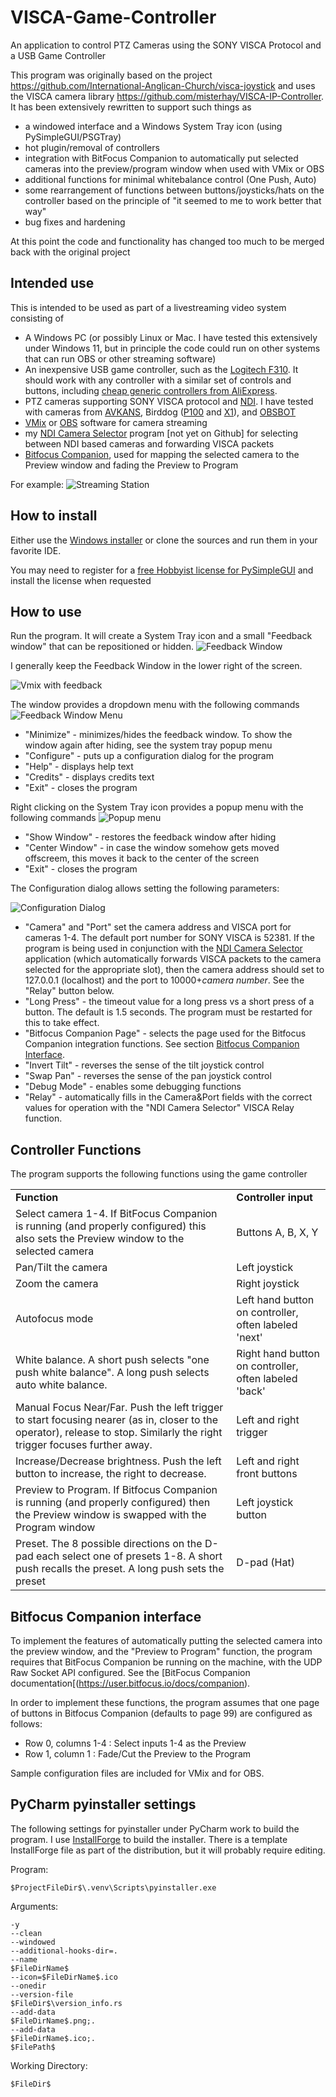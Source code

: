 # VISCA-Game-Controller

An application to control PTZ Cameras using the SONY VISCA Protocol and a USB Game Controller

This program was originally based on the project https://github.com/International-Anglican-Church/visca-joystick and uses the VISCA camera library https://github.com/misterhay/VISCA-IP-Controller. It has been extensively rewritten to support such things as
- a windowed interface and a Windows System Tray icon (using PySimpleGUI/PSGTray)
- hot plugin/removal of controllers
- integration with BitFocus Companion to automatically put selected cameras into the preview/program window when used with VMix or OBS
- additional functions for minimal whitebalance control (One Push, Auto)
- some rearrangement of functions between buttons/joysticks/hats on the controller based on the principle of "it seemed to me to work better that way"
- bug fixes and hardening

At this point the code and functionality has changed too much to be merged back with the original project

## Intended use

This is intended to be used as part of a livestreaming video system consisting of
- A Windows PC (or possibly Linux or Mac. I have tested this extensively under Windows 11, but in principle the code could run on other systems that can run OBS or other streaming software)
- An inexpensive USB game controller, such as the [Logitech F310](https://www.amazon.com/Logitech-940-000110-Gamepad-F310/). It should work with any controller with a similar set of controls and buttons, including [cheap generic controllers from AliExpress](https://www.aliexpress.us/item/3256806491970358.html).
- PTZ cameras supporting SONY VISCA protocol and [NDI](https://ndi.video/). I have tested with cameras from [AVKANS](https://www.amazon.com/AVKANS-Tracking-Camera-Streaming-Worship/dp/B0CM91M5LN), Birddog ([P100](https://birddog.tv/p100-overview/) and [X1](https://birddog.tv/x1-overview/)), and [OBSBOT](https://www.obsbot.com/obsbot-tail-air-streaming-camera)
- [VMix](https://www.vmix.com/) or [OBS](https://obsproject.com/) software for camera streaming
- my [NDI Camera Selector](https://dantappan.net/wp-content/uploads/2024/12/NDISelector.png) program [not yet on Github] for selecting between NDI based cameras and forwarding VISCA packets 
- [Bitfocus Companion](https://bitfocus.io/companion), used for mapping the selected camera to the Preview window and fading the Preview to Program 

For example:
![Streaming Station](https://dantappan.net/wp-content/uploads/2024/12/StreamStation-scaled-e1734556346665.jpg)

## How to install

Either use the [Windows installer](https://dantappan.net/?page_id=141) or clone the sources and run them in your favorite IDE.

You may need to register for a [free Hobbyist license for PySimpleGUI](https://www.pysimplegui.com/pricing) and install the license when requested

## How to use

Run the program. It will create a System Tray icon and a small "Feedback window" that can be repositioned or hidden.
![Feedback Window](https://dantappan.net/wp-content/uploads/2024/12/VISCA-controller-window.png)

I generally keep the Feedback Window in the lower right of the screen.

![Vmix with feedback](https://dantappan.net/wp-content/uploads/2024/12/VMIXScreenshot-e1734556466255.png)
 
The window provides a dropdown menu with the following commands
![Feedback Window Menu](https://dantappan.net/wp-content/uploads/2024/12/VISCA-controller-menu.png)

- "Minimize" - minimizes/hides the feedback window. To show the window again after hiding, see the system tray popup menu
- "Configure" - puts up a configuration dialog for the program
- "Help" - displays help text
- "Credits" - displays credits text
- "Exit" - closes the program

Right clicking on the System Tray icon provides a popup menu with the following commands
![Popup menu](https://dantappan.net/wp-content/uploads/2024/12/VISCA-controller-popup-menu.png)

- "Show Window" - restores the feedback window after hiding
- "Center Window" - in case the window somehow gets moved offscreem, this moves it back to the center of the screen
- "Exit" - closes the program

The Configuration dialog allows setting the following parameters:

![Configuration Dialog](https://dantappan.net/wp-content/uploads/2024/12/VISCA-controller-configure.png)
- "Camera" and "Port" set the camera address and VISCA port for cameras 1-4. The default port number for SONY VISCA is 52381. If the program is being used in conjunction with the [NDI Camera Selector](https://dantappan.net/wp-content/uploads/2024/12/NDISelector.png) application (which automatically forwards VISCA packets to the camera selected for the appropriate slot), then the camera address should set to 127.0.0.1 (localhost) and the port to 10000+*camera number*. See the "Relay" button below.
- "Long Press" - the timeout value for a long press vs a short press of a button. The default is 1.5 seconds. The program must be restarted for this to take effect.
- "Bitfocus Companion Page" - selects the page used for the Bitfocus Companion integration functions. See section [Bitfocus Companion Interface](#bitfocus-companion-interface).
- "Invert Tilt" - reverses the sense of the tilt joystick control
- "Swap Pan" - reverses the sense of the pan joystick control
- "Debug Mode" - enables some debugging functions
- "Relay" - automatically fills in the Camera&Port fields with the correct values for operation with the "NDI Camera Selector" VISCA Relay function.

## Controller Functions

The program supports the following functions using the game controller

<Table>
<tr>
<td><b>Function</b></td>
<td><b>Controller input</b></td>
</tr>
<tr>
<td>
Select camera 1-4. If BitFocus Companion is running (and properly configured) this also sets the Preview window to the selected camera
</td>
<td>
Buttons A, B, X, Y
</td>
</tr>
<tr>
<td>
Pan/Tilt the camera
</td>
<td>
Left joystick
</td>
</tr>
<tr>
<td>
Zoom the camera
</td>
<td>
Right joystick
</td>
</tr>
<td>
Autofocus mode
</td>
<td>
Left hand button on controller, often labeled 'next'
</td>
</tr>
<tr>
<td>
White balance. A short push selects "one push white balance". A long push selects auto white balance.
</td>
<td>
Right hand button on controller, often labeled 'back'
</td>
</tr>
<tr>
<td>
Manual Focus Near/Far. Push the left trigger to start focusing nearer (as in, closer to the operator), release to stop. Similarly the right trigger focuses further away.
</td>
<td>
Left and right trigger
</td>
</tr>
<tr>
<td>
Increase/Decrease brightness. Push the left button to increase, the right to decrease.
</td>
<td>
Left and right front buttons
</td>
</tr>
<tr>
<td>
Preview to Program. If Bitfocus Companion is running (and properly configured) then the Preview window is swapped with the Program window
</td>
<td>
Left joystick button
</td>
</tr>
<tr>
<td>
Preset. The 8 possible directions on the D-pad each select one of presets 1-8. A short push recalls the preset. A long push sets the preset
</td>
<td>D-pad (Hat)</td>
</tr>
</table>

## Bitfocus Companion interface

To implement the features of automatically putting the selected camera into the preview window, and the "Preview to Program" function, the program requires that BitFocus Companion be running on the machine, with the UDP Raw Socket API configured. See the [BitFocus Companion documentation[(https://user.bitfocus.io/docs/companion).

In order to implement these functions, the program assumes that one page of buttons in Bitfocus Companion (defaults to page 99) are configured as follows:
- Row 0, columns 1-4 : Select inputs 1-4 as the Preview
- Row 1, column 1 : Fade/Cut the Preview to the Program

Sample configuration files are included for VMix and for OBS.

## PyCharm pyinstaller settings

The following settings for pyinstaller under PyCharm work to build the program. I use [InstallForge](https://installforge.net/) to build the installer. There is a template InstallForge file as part of the distribution, but it will probably require editing.

Program:
```
$ProjectFileDir$\.venv\Scripts\pyinstaller.exe
```

Arguments:
```
-y
--clean
--windowed
--additional-hooks-dir=.
--name
$FileDirName$
--icon=$FileDirName$.ico
--onedir
--version-file
$FileDir$\version_info.rs
--add-data
$FileDirName$.png;.
--add-data
$FileDirName$.ico;.
$FilePath$
```

Working Directory:
```
$FileDir$
```



